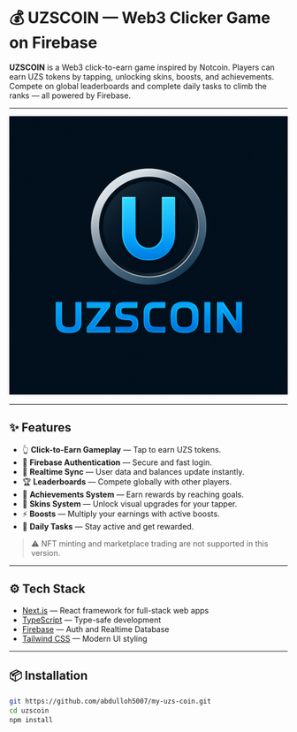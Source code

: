 # 💰 UZSCOIN — Web3 Clicker Game on Firebase

**UZSCOIN** is a Web3 click-to-earn game inspired by Notcoin. Players can earn UZS tokens by tapping, unlocking skins, boosts, and achievements. Compete on global leaderboards and complete daily tasks to climb the ranks — all powered by Firebase.

---

![UZSCOIN Logo](./public/logo.png) <!-- Замените путь, если другой -->

---

## ✨ Features

- 👆 **Click-to-Earn Gameplay** — Tap to earn UZS tokens.
- 🔐 **Firebase Authentication** — Secure and fast login.
- 🔄 **Realtime Sync** — User data and balances update instantly.
- 🏆 **Leaderboards** — Compete globally with other players.
- 🎯 **Achievements System** — Earn rewards by reaching goals.
- 🎨 **Skins System** — Unlock visual upgrades for your tapper.
- ⚡ **Boosts** — Multiply your earnings with active boosts.
- 📅 **Daily Tasks** — Stay active and get rewarded.

> ⚠️ NFT minting and marketplace trading are not supported in this version.

---

## ⚙️ Tech Stack

- [Next.js](https://nextjs.org/) — React framework for full-stack web apps
- [TypeScript](https://www.typescriptlang.org/) — Type-safe development
- [Firebase](https://firebase.google.com/) — Auth and Realtime Database
- [Tailwind CSS](https://tailwindcss.com/) — Modern UI styling

---

## 📦 Installation

```bash
git https://github.com/abdulloh5007/my-uzs-coin.git
cd uzscoin
npm install
